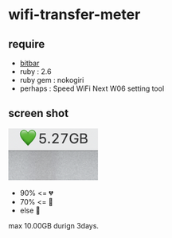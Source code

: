# wifi-transfer-meter

## require

- [bitbar](https://getbitbar.com/)
- ruby : 2.6
- ruby gem : nokogiri
- perhaps : Speed WiFi Next W06 setting tool

## screen shot

![image](image.png)

- 90% <=  :broken_heart:
- 70% <=  :yellow_heart:
- else  :green_heart:

max 10.00GB durign 3days.
